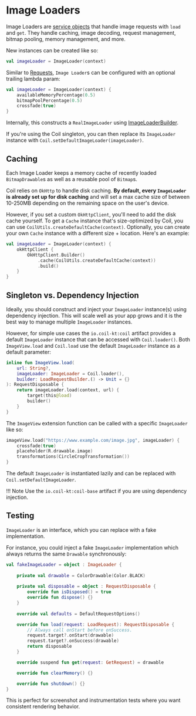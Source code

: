 # Image Loaders

Image Loaders are [service objects](https://publicobject.com/2019/06/10/value-objects-service-objects-and-glue/) that handle image requests with `load` and `get`. They handle caching, image decoding, request management, bitmap pooling, memory management, and more.

New instances can be created like so:

```kotlin
val imageLoader = ImageLoader(context)
```

Similar to [Requests](requests.md), `Image Loader`s can be configured with an optional trailing lambda param:

```kotlin
val imageLoader = ImageLoader(context) {
    availableMemoryPercentage(0.5)
    bitmapPoolPercentage(0.5)
    crossfade(true)
}
```

Internally, this constructs a `RealImageLoader` using [ImageLoaderBuilder](../api/coil-base/coil/-image-loader-builder).

If you're using the Coil singleton, you can then replace its `ImageLoader` instance with `Coil.setDefaultImageLoader(imageLoader)`.

## Caching

Each Image Loader keeps a memory cache of recently loaded `BitmapDrawable`s as well as a reusable pool of `Bitmap`s.

Coil relies on `OkHttp` to handle disk caching. **By default, every `ImageLoader` is already set up for disk caching** and will set a max cache size of between 10-250MB depending on the remaining space on the user's device.

However, if you set a custom `OkHttpClient`, you'll need to add the disk cache yourself. To get a `Cache` instance that's size-optimized by Coil, you can use `CoilUtils.createDefaultCache(context)`. Optionally, you can create your own `Cache` instance with a different size + location. Here's an example:

```kotlin
val imageLoader = ImageLoader(context) {
    okHttpClient {
        OkHttpClient.Builder()
            .cache(CoilUtils.createDefaultCache(context))
            .build()
    }
}
```

## Singleton vs. Dependency Injection

Ideally, you should construct and inject your `ImageLoader` instance(s) using dependency injection. This will scale well as your app grows and it is the best way to manage multiple `ImageLoader` instances.

However, for simple use cases the `io.coil-kt:coil` artifact provides a default `ImageLoader` instance that can be accessed with `Coil.loader()`. Both `ImageView.load` and `Coil.load` use the default `ImageLoader` instance as a default parameter:

```kotlin
inline fun ImageView.load(
    url: String?,
    imageLoader: ImageLoader = Coil.loader(),
    builder: LoadRequestBuilder.() -> Unit = {}
): RequestDisposable {
    return imageLoader.load(context, url) {
        target(this@load)
        builder()
    }
}
```

The `ImageView` extension function can be called with a specific `ImageLoader` like so:

```kotlin
imageView.load("https://www.example.com/image.jpg", imageLoader) {
    crossfade(true)
    placeholder(R.drawable.image)
    transformations(CircleCropTransformation())
}
```

The default `ImageLoader` is instantiated lazily and can be replaced with `Coil.setDefaultImageLoader`.

!!! Note
    Use the `io.coil-kt:coil-base` artifact if you are using dependency injection.

## Testing

`ImageLoader` is an interface, which you can replace with a fake implementation.

For instance, you could inject a fake `ImageLoader` implementation which always returns the same `Drawable` synchronously:

```kotlin
val fakeImageLoader = object : ImageLoader {
    
    private val drawable = ColorDrawable(Color.BLACK)
    
    private val disposable = object : RequestDisposable {
        override fun isDisposed() = true
        override fun dispose() {}
    }
    
    override val defaults = DefaultRequestOptions()

    override fun load(request: LoadRequest): RequestDisposable {
        // Always call onStart before onSuccess.
        request.target?.onStart(drawable)
        request.target?.onSuccess(drawable)
        return disposable
    }

    override suspend fun get(request: GetRequest) = drawable

    override fun clearMemory() {}

    override fun shutdown() {}
}
```

This is perfect for screenshot and instrumentation tests where you want consistent rendering behavior.
